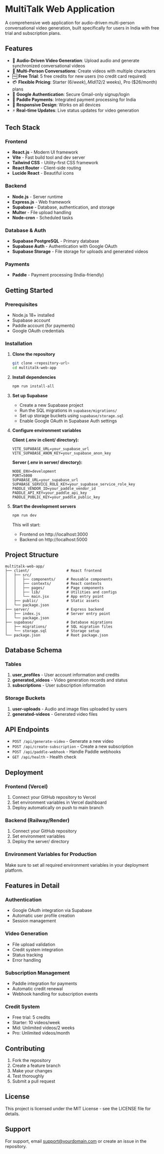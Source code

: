 # MultiTalk Web Application

A comprehensive web application for audio-driven multi-person conversational video generation, built specifically for users in India with free trial and subscription plans.

## Features

- 🎤 **Audio-Driven Video Generation**: Upload audio and generate synchronized conversational videos
- 👥 **Multi-Person Conversations**: Create videos with multiple characters
- 🆓 **Free Trial**: 5 free credits for new users (no credit card required)
- 💳 **Flexible Pricing**: Starter ($6/week), Mid ($12/2 weeks), Pro ($26/month) plans
- 🔐 **Google Authentication**: Secure Gmail-only signup/login
- 🏦 **Paddle Payments**: Integrated payment processing for India
- 📱 **Responsive Design**: Works on all devices
- ⚡ **Real-time Updates**: Live status updates for video generation

## Tech Stack

### Frontend
- **React.js** - Modern UI framework
- **Vite** - Fast build tool and dev server
- **Tailwind CSS** - Utility-first CSS framework
- **React Router** - Client-side routing
- **Lucide React** - Beautiful icons

### Backend
- **Node.js** - Server runtime
- **Express.js** - Web framework
- **Supabase** - Database, authentication, and storage
- **Multer** - File upload handling
- **Node-cron** - Scheduled tasks

### Database & Auth
- **Supabase PostgreSQL** - Primary database
- **Supabase Auth** - Authentication with Google OAuth
- **Supabase Storage** - File storage for uploads and generated videos

### Payments
- **Paddle** - Payment processing (India-friendly)

## Getting Started

### Prerequisites

- Node.js 18+ installed
- Supabase account
- Paddle account (for payments)
- Google OAuth credentials

### Installation

1. **Clone the repository**
   ```bash
   git clone <repository-url>
   cd multitalk-web-app
   ```

2. **Install dependencies**
   ```bash
   npm run install-all
   ```

3. **Set up Supabase**
   - Create a new Supabase project
   - Run the SQL migrations in `supabase/migrations/`
   - Set up storage buckets using `supabase/storage.sql`
   - Enable Google OAuth in Supabase Auth settings

4. **Configure environment variables**
   
   **Client (.env in client/ directory):**
   ```env
   VITE_SUPABASE_URL=your_supabase_url
   VITE_SUPABASE_ANON_KEY=your_supabase_anon_key
   ```

   **Server (.env in server/ directory):**
   ```env
   NODE_ENV=development
   PORT=5000
   SUPABASE_URL=your_supabase_url
   SUPABASE_SERVICE_ROLE_KEY=your_supabase_service_role_key
   PADDLE_VENDOR_ID=your_paddle_vendor_id
   PADDLE_API_KEY=your_paddle_api_key
   PADDLE_PUBLIC_KEY=your_paddle_public_key
   ```

5. **Start the development servers**
   ```bash
   npm run dev
   ```

   This will start:
   - Frontend on http://localhost:3000
   - Backend on http://localhost:5000

## Project Structure

```
multitalk-web-app/
├── client/                 # React frontend
│   ├── src/
│   │   ├── components/     # Reusable components
│   │   ├── contexts/       # React contexts
│   │   ├── pages/          # Page components
│   │   ├── lib/            # Utilities and configs
│   │   └── main.jsx        # App entry point
│   ├── public/             # Static assets
│   └── package.json
├── server/                 # Express backend
│   ├── index.js            # Server entry point
│   └── package.json
├── supabase/               # Database migrations
│   ├── migrations/         # SQL migration files
│   └── storage.sql         # Storage setup
└── package.json            # Root package.json
```

## Database Schema

### Tables

1. **user_profiles** - User account information and credits
2. **generated_videos** - Video generation records and status
3. **subscriptions** - User subscription information

### Storage Buckets

1. **user-uploads** - Audio and image files uploaded by users
2. **generated-videos** - Generated video files

## API Endpoints

- `POST /api/generate-video` - Generate a new video
- `POST /api/create-subscription` - Create a new subscription
- `POST /api/paddle-webhook` - Handle Paddle webhooks
- `GET /api/health` - Health check

## Deployment

### Frontend (Vercel)

1. Connect your GitHub repository to Vercel
2. Set environment variables in Vercel dashboard
3. Deploy automatically on push to main branch

### Backend (Railway/Render)

1. Connect your GitHub repository
2. Set environment variables
3. Deploy the server/ directory

### Environment Variables for Production

Make sure to set all required environment variables in your deployment platform.

## Features in Detail

### Authentication
- Google OAuth integration via Supabase
- Automatic user profile creation
- Session management

### Video Generation
- File upload validation
- Credit system integration
- Status tracking
- Error handling

### Subscription Management
- Paddle integration for payments
- Automatic credit renewal
- Webhook handling for subscription events

### Credit System
- Free trial: 5 credits
- Starter: 10 videos/week
- Mid: Unlimited videos/2 weeks
- Pro: Unlimited videos/month

## Contributing

1. Fork the repository
2. Create a feature branch
3. Make your changes
4. Test thoroughly
5. Submit a pull request

## License

This project is licensed under the MIT License - see the LICENSE file for details.

## Support

For support, email support@yourdomain.com or create an issue in the repository.